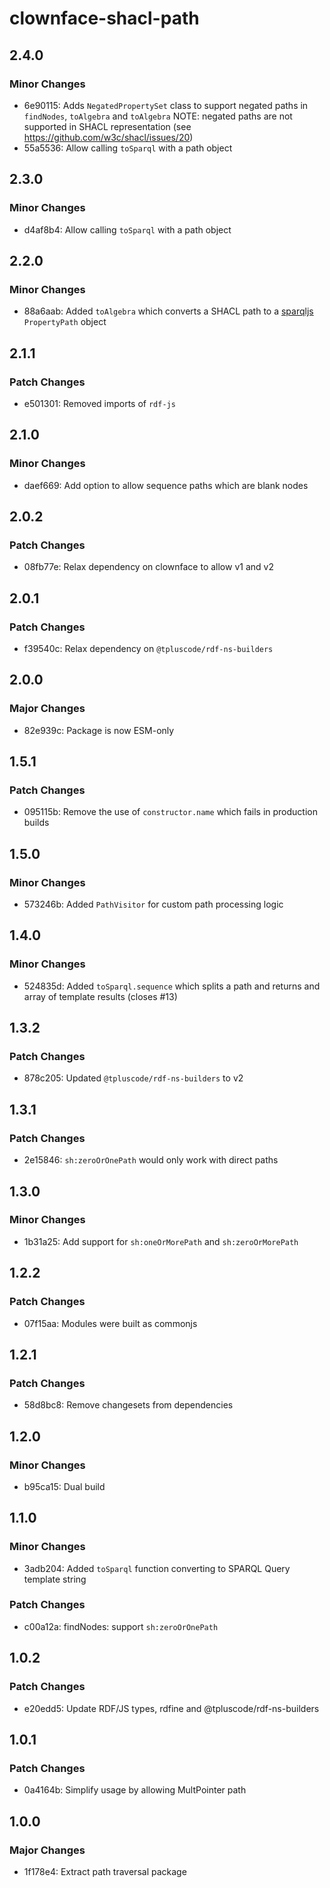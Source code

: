 # clownface-shacl-path

## 2.4.0

### Minor Changes

- 6e90115: Adds `NegatedPropertySet` class to support negated paths in `findNodes`, `toAlgebra` and `toAlgebra`
  NOTE: negated paths are not supported in SHACL representation (see https://github.com/w3c/shacl/issues/20)
- 55a5536: Allow calling `toSparql` with a path object

## 2.3.0

### Minor Changes

- d4af8b4: Allow calling `toSparql` with a path object

## 2.2.0

### Minor Changes

- 88a6aab: Added `toAlgebra` which converts a SHACL path to a [sparqljs](https://npm.im/sparqljs) `PropertyPath` object

## 2.1.1

### Patch Changes

- e501301: Removed imports of `rdf-js`

## 2.1.0

### Minor Changes

- daef669: Add option to allow sequence paths which are blank nodes

## 2.0.2

### Patch Changes

- 08fb77e: Relax dependency on clownface to allow v1 and v2

## 2.0.1

### Patch Changes

- f39540c: Relax dependency on `@tpluscode/rdf-ns-builders`

## 2.0.0

### Major Changes

- 82e939c: Package is now ESM-only

## 1.5.1

### Patch Changes

- 095115b: Remove the use of `constructor.name` which fails in production builds

## 1.5.0

### Minor Changes

- 573246b: Added `PathVisitor` for custom path processing logic

## 1.4.0

### Minor Changes

- 524835d: Added `toSparql.sequence` which splits a path and returns and array of template results (closes #13)

## 1.3.2

### Patch Changes

- 878c205: Updated `@tpluscode/rdf-ns-builders` to v2

## 1.3.1

### Patch Changes

- 2e15846: `sh:zeroOrOnePath` would only work with direct paths

## 1.3.0

### Minor Changes

- 1b31a25: Add support for `sh:oneOrMorePath` and `sh:zeroOrMorePath`

## 1.2.2

### Patch Changes

- 07f15aa: Modules were built as commonjs

## 1.2.1

### Patch Changes

- 58d8bc8: Remove changesets from dependencies

## 1.2.0

### Minor Changes

- b95ca15: Dual build

## 1.1.0

### Minor Changes

- 3adb204: Added `toSparql` function converting to SPARQL Query template string

### Patch Changes

- c00a12a: findNodes: support `sh:zeroOrOnePath`

## 1.0.2

### Patch Changes

- e20edd5: Update RDF/JS types, rdfine and @tpluscode/rdf-ns-builders

## 1.0.1

### Patch Changes

- 0a4164b: Simplify usage by allowing MultPointer path

## 1.0.0

### Major Changes

- 1f178e4: Extract path traversal package
